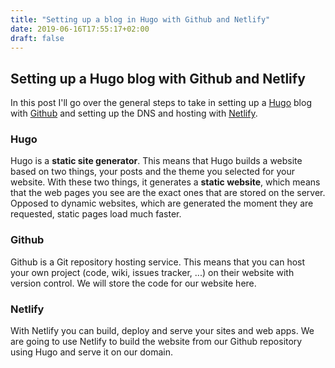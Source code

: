 ```yaml
---
title: "Setting up a blog in Hugo with Github and Netlify"
date: 2019-06-16T17:55:17+02:00
draft: false
---
```


## Setting up a Hugo blog with Github and Netlify

In this post I'll go over the general steps to take in setting up a [Hugo](https://gohugo.io/) blog with [Github](https://github.com/) and setting up the DNS and hosting with [Netlify](https://www.netlify.com/).
<!--more-->
### Hugo
Hugo is a **static site generator**. This means that Hugo builds a website based on two things, your posts and the theme you selected for your website.
With these two things, it generates a **static website**,  which means that the web pages you see are the exact ones that are stored on the server. Opposed to dynamic websites, which are generated the moment they are requested, static pages load much faster.
### Github
Github is a Git repository hosting service. This means that you can host your own project (code, wiki, issues tracker, ...) on their website with version control.
We will store the code for our website here.
### Netlify
With Netlify you can build, deploy and serve your sites and web apps. We are going to use Netlify to build the website from our Github repository using Hugo and serve it on our domain.


